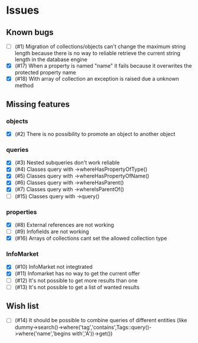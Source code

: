 # Issues

## Known bugs
- [ ] (#1) Migration of collections/objects can't change the maximum string length because there is no way to reliable retrieve the current string length in the database engine
- [X] (#17) When a property is named "name" it fails because it overwrites the protected property name
- [X] (#18) With array of collection an exception is raised due a unknown method

## Missing features
### objects
- [X] (#2) There is no possibility to promote an object to another object

### queries
- [X] (#3) Nested subqueries don't work reliable
- [X] (#4) Classes query with ->whereHasPropertyOfType()
- [X] (#5) Classes query with ->whereHasPropertyOfName()
- [X] (#6) Classes query with ->whereHasParent()
- [X] (#7) Classes query with ->whereIsParentOf()
- [ ] (#15) Classes query with ->query()

### properties
- [X] (#8) External references are not working
- [ ] (#9) Infofields are not working
- [X] (#16) Arrays of collections cant set the allowed collection type

### InfoMarket
- [X] (#10) InfoMarket not integtrated
- [X] (#11) Infomarket has no way to get the current offer
- [ ] (#12) It's not possible to get more results than one
- [ ] (#13) It's not possible to get a list of wanted results
      
## Wish list
- [ ] (#14) It should be possible to combine queries of different entities (like dummy->search()->where('tag','contains',Tags::query()->where('name','begins with','A'))->get())
